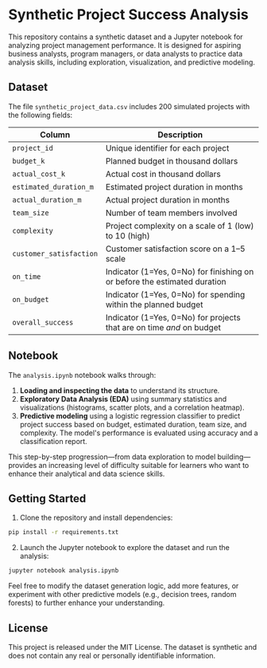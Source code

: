 # Synthetic Project Success Analysis

This repository contains a synthetic dataset and a Jupyter notebook for analyzing project management performance. It is designed for aspiring business analysts, program managers, or data analysts to practice data analysis skills, including exploration, visualization, and predictive modeling.

## Dataset

The file `synthetic_project_data.csv` includes 200 simulated projects with the following fields:

| Column | Description |
|-------|-------------|
| `project_id` | Unique identifier for each project |
| `budget_k` | Planned budget in thousand dollars |
| `actual_cost_k` | Actual cost in thousand dollars |
| `estimated_duration_m` | Estimated project duration in months |
| `actual_duration_m` | Actual project duration in months |
| `team_size` | Number of team members involved |
| `complexity` | Project complexity on a scale of 1 (low) to 10 (high) |
| `customer_satisfaction` | Customer satisfaction score on a 1–5 scale |
| `on_time` | Indicator (1=Yes, 0=No) for finishing on or before the estimated duration |
| `on_budget` | Indicator (1=Yes, 0=No) for spending within the planned budget |
| `overall_success` | Indicator (1=Yes, 0=No) for projects that are on time *and* on budget |

## Notebook

The `analysis.ipynb` notebook walks through:

1. **Loading and inspecting the data** to understand its structure.
2. **Exploratory Data Analysis (EDA)** using summary statistics and visualizations (histograms, scatter plots, and a correlation heatmap).
3. **Predictive modeling** using a logistic regression classifier to predict project success based on budget, estimated duration, team size, and complexity. The model's performance is evaluated using accuracy and a classification report.

This step-by-step progression—from data exploration to model building—provides an increasing level of difficulty suitable for learners who want to enhance their analytical and data science skills.

## Getting Started

1. Clone the repository and install dependencies:

```bash
pip install -r requirements.txt
```

2. Launch the Jupyter notebook to explore the dataset and run the analysis:

```bash
jupyter notebook analysis.ipynb
```

Feel free to modify the dataset generation logic, add more features, or experiment with other predictive models (e.g., decision trees, random forests) to further enhance your understanding.

## License

This project is released under the MIT License. The dataset is synthetic and does not contain any real or personally identifiable information.
